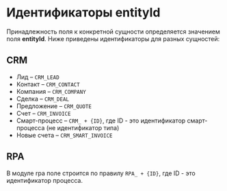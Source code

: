 # Идентификаторы entityId

Принадлежность поля к конкретной сущности определяется значением поля **entityId**. Ниже приведены идентификаторы для разных сущностей:

## CRM

- Лид – `CRM_LEAD`
- Контакт – `CRM_CONTACT`
- Компания – `CRM_COMPANY`
- Сделка – `CRM_DEAL`
- Предложение – `CRM_QUOTE`
- Счет – `CRM_INVOICE`
- Смарт-процесс – `CRM_ + {ID}`, где ID - это идентификатор смарт-процесса (не идентификатор типа)
- Новые счета – `CRM_SMART_INVOICE`

## RPA

В модуле rpa поле строится по правилу `RPA_ + {ID}`, где ID - это идентификатор процесса.